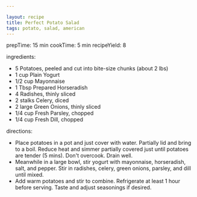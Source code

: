 ```yaml
---

layout: recipe
title: Perfect Potato Salad
tags: potato, salad, american
---
```


prepTime: 15 min
cookTime: 5 min
recipeYield: 8

ingredients:
- 5 Potatoes, peeled and cut into bite-size chunks (about 2 lbs)
- 1 cup Plain Yogurt
- 1/2 cup Mayonnaise
- 1 Tbsp Prepared Horseradish
- 4 Radishes, thinly sliced
- 2 stalks Celery, diced
- 2 large Green Onions, thinly sliced
- 1/4 cup Fresh Parsley, chopped
- 1/4 cup Fresh Dill, chopped

directions:
- Place potatoes in a pot and just cover with water. Partially lid and bring to a boil. Reduce heat and simmer partially covered just until potatoes are tender (5 mins). Don't overcook. Drain well.
- Meanwhile in a large bowl, stir yogurt with mayonnaise, horseradish, salt, and pepper. Stir in radishes, celery, green onions, parsley, and dill until mixed.
- Add warm potatoes and stir to combine. Refrigerate at least 1 hour before serving. Taste and adjust seasonings if desired.
